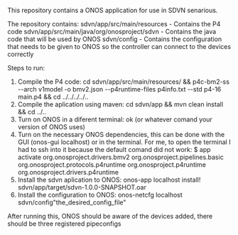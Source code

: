 This repository contains a ONOS application for use in SDVN senarious. 

The repository contains:
sdvn/app/src/main/resources - Contains the P4 code
sdvn/app/src/main/java/org/onosproject/sdvn - Contains the java code that will be used by ONOS
sdvn/config - Contains the configuration that needs to be given to ONOS so the controller can connect to the devices correctly

Steps to run:
  1. Compile the P4 code: cd sdvn/app/src/main/resources/ && p4c-bm2-ss --arch v1model -o bmv2.json --p4runtime-files p4info.txt --std p4-16 main.p4 && cd ../../../../..
  2. Compile the aplication using maven: cd sdvn/app && mvn clean install && cd ../..
  3. Turn on ONOS in a diferent terminal: ok (or whatever comand your version of ONOS uses)
  4. Turn on the necessary ONOS dependencies, this can be done with the GUI (onos-gui localhost) or in the terminal. For me, to open the terminal I had to ssh into it because the default comand did not work: $ app activate org.onosproject.drivers.bmv2 org.onosproject.pipelines.basic org.onosproject.protocols.p4runtime org.onosproject.p4runtime org.onosproject.drivers.p4runtime
  5. Install the sdvn aplication to ONOS: onos-app localhost install! sdvn/app/target/sdvn-1.0.0-SNAPSHOT.oar
  6. Install the configuration to ONOS: onos-netcfg localhost sdvn/config"the_desired_config_file"
     
After running this, ONOS should be aware of the devices added, there should be three registered pipeconfigs


